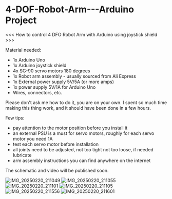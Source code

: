 # 4-DOF-Robot-Arm---Arduino Project

<<< How to control 4 DFO Robot Arm with Arduino using joystick shield >>>

Material needed:
- 1x Arduino Uno
- 1x Arduino joystick shield
- 4x SG-90 servo motors 180 degrees
- 1x Robot arm assembly - usually sourced from Ali Express
- 1x External power supply 5V/5A (or more amps)
- 1x power supply 5V/1A for Arduino Uno
- Wires, connectors, etc.

Please don't ask me how to do it, you are on your own. I spent so much time making this thing work, and it should have been done in a few hours. 

Few tips:
- pay attention to the motor position before you install it
- an external PSU is a must for servo motors, roughly for each servo motor you need 1A
- test each servo motor before installation
- all joints need to be adjusted, not too tight not too loose, if needed lubricate
- arm assembly instructions you can find anywhere on the internet

The schematic and video will be published soon.

![IMG_20250220_211049](https://github.com/user-attachments/assets/8456eb5a-c392-421c-b1ea-2142bcf424a4)
![IMG_20250220_211055](https://github.com/user-attachments/assets/717f60db-6a9b-4c75-8cae-b5abf657096a)
![IMG_20250220_211101](https://github.com/user-attachments/assets/1f98a72e-2653-4ba9-910d-395b3c442cdf)
![IMG_20250220_211105](https://github.com/user-attachments/assets/9ef3b4ee-d0b7-4d59-b1c6-6ba9740ed9a7)
![IMG_20250220_211556](https://github.com/user-attachments/assets/faf16c78-0f53-438a-a57b-80465d89013f)
![IMG_20250220_211601](https://github.com/user-attachments/assets/ff5b97fc-561b-4144-95c1-e36110dc5897)
